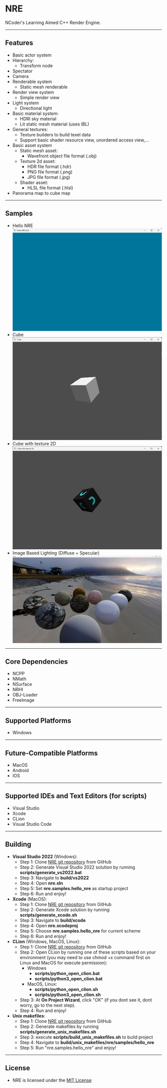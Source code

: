 # NRE
NCoder's Learning Aimed C++ Render Engine.

---

## Features
+ Basic actor system
+ Hierarchy:
  + Transform node
+ Spectator
+ Camera
+ Renderable system
  + Static mesh renderable
+ Render view system
  + Simple render view
+ Light system
  + Directional light
+ Basic material system:
  + HDRI sky material
  + Lit static mesh material (uses IBL)
+ General textures:
  + Texture builders to build texel data
  + Support basic shader resource view, unordered access view,...
+ Basic asset system
  + Static mesh asset:
    + Wavefront object file format (.obj)
  + Texture 2d asset:
    + HDR file format (.hdr)
    + PNG file format (.png)
    + JPG file format (.jpg)
  + Shader asset:
    + HLSL file format (.hlsl)
+ Panorama map to cube map

---

## Samples
+ Hello NRE
![alt text](./nre/resources/textures/screenshots/hello_nre.png)
+ Cube
![alt text](./nre/resources/textures/screenshots/cube.png)
+ Cube with texture 2D
![alt text](./nre/resources/textures/screenshots/cube_with_texture_2d.png)
+ Image Based Lighting (Diffuse + Specular)
![alt text](./nre/resources/textures/screenshots/ibl.png)

---

## Core Dependencies
+ NCPP
+ NMath
+ NSurface
+ NRHI
+ OBJ-Loader
+ FreeImage

---

## Supported Platforms 
  + Windows

---

## Future-Compatible Platforms 
  + MacOS
  + Android
  + IOS

---

## Supported IDEs and Text Editors (for scripts)
  + Visual Studio
  + Xcode
  + CLion
  + Visual Studio Code

---

## Building
  + **Visual Studio 2022** (Windows):
    + Step 1: Clone [NRE git repository](https://github.com/Abytek/NRE) from GitHub
    + Step 2: Generate Visual Studio 2022 solution by running **scripts/generate_vs2022.bat**
    + Step 3: Navigate to **build/vs2022**
    + Step 4: Open **nre.sln**
    + Step 5: Set **nre.samples.hello_nre** as startup project
    + Step 6: Run and enjoy!
  + **Xcode** (MacOS):
    + Step 1: Clone [NRE git repository](https://github.com/Abytek/NRE) from GitHub
    + Step 2: Generate Xcode solution by running **scripts/generate_xcode.sh**
    + Step 3: Navigate to **build/xcode**
    + Step 4: Open **nre.xcodeproj**
    + Step 5: Choose **nre.samples.hello_nre** for current scheme
    + Step 6: Run and enjoy!
  + **CLion** (Windows, MacOS, Linux):
    + Step 1: Clone [NRE git repository](https://github.com/Abytek/NRE) from GitHub
    + Step 2: Open CLion by running one of these scripts based on your environment (you may need to use chmod +x command first on Linux and MacOS for execute permission):
      + Windows
        + **scripts/python_open_clion.bat**
        + **scripts/python3_open_clion.bat**
      + MacOS, Linux:
        + **scripts/python_open_clion.sh**
        + **scripts/python3_open_clion.sh** 
    + Step 3: At **On Project Wizard**, click "OK" (if you dont see it, dont worry, go to the next step).
    + Step 4: Run and enjoy!
  + **Unix makefiles**:
    + Step 1: Clone [NRE git repository](https://github.com/Abytek/NRE) from GitHub
    + Step 2: Generate makefiles by running **scripts/generate_unix_makefiles.sh**
    + Step 3: execute **scripts/build_unix_makefiles.sh** to build project
    + Step 4: Navigate to **build/unix_makefiles/nre/samples/hello_nre**
    + Step 5: Run "nre.samples.hello_nre" and enjoy!

---

## License
+ NRE is licensed under the [MIT License](https://github.com/n-c0d3r/NRE/blob/main/LICENSE)
